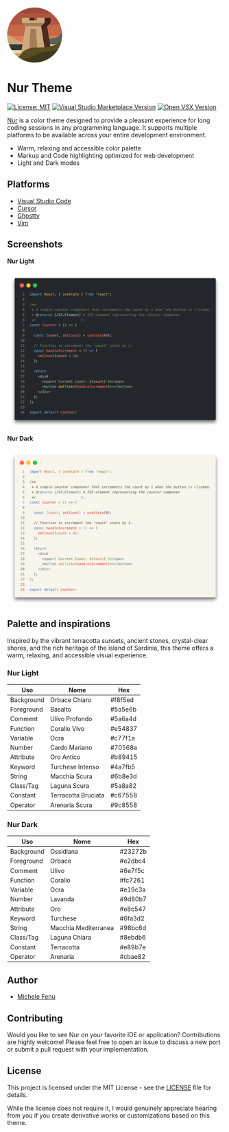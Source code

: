 ![](https://raw.githubusercontent.com/michelefenu/nur/refs/heads/main/assets/images/icon-128x128.png)

# Nur Theme

[![License: MIT](https://img.shields.io/badge/License-MIT-blue.svg)](https://opensource.org/licenses/MIT) [![Visual Studio Marketplace Version](https://img.shields.io/visual-studio-marketplace/v/michelefenu.nur-theme-vscode?label=VS%20Marketplace)](https://marketplace.visualstudio.com/items?itemName=michelefenu.nur-theme-vscode) [![Open VSX Version](https://img.shields.io/open-vsx/v/michelefenu/nur-theme-open-vsx?label=Open%20VSX)](https://open-vsx.org/extension/michelefenu/nur-theme-open-vsx)

[Nur](https://nur.fenu.dev) is a color theme designed to provide a pleasant experience for long coding sessions in any programming language. It supports multiple platforms to be available across your entire development environment.

- Warm, relaxing and accessible color palette
- Markup and Code highlighting optimized for web development
- Light and Dark modes

## Platforms

- [Visual Studio Code](https://marketplace.visualstudio.com/items?itemName=michelefenu.nur-theme-vscode)
- [Cursor](https://open-vsx.org/extension/michelefenu/nur-theme-open-vsx)
- [Ghostty](https://github.com/michelefenu/nur/tree/main/ghostty)
- [Vim](https://github.com/michelefenu/nur/tree/main/vim)

## Screenshots

**Nur Light**

![Nur Light Screenshot](https://raw.githubusercontent.com/michelefenu/nur/refs/heads/main/assets/screenshots/dark.png)

**Nur Dark**

![Nur Dark Screenshot](https://raw.githubusercontent.com/michelefenu/nur/refs/heads/main/assets/screenshots/light.png)

## Palette and inspirations

Inspired by the vibrant terracotta sunsets, ancient stones, crystal-clear shores, and the rich heritage of the island of Sardinia, this theme offers a warm, relaxing, and accessible visual experience.

### Nur Light

| Uso        | Nome                | Hex     |
| ---------- | ------------------- | ------- |
| Background | Orbace Chiaro       | #f8f5ed |
| Foreground | Basalto             | #5a5e6b |
| Comment    | Ulivo Profondo      | #5a6a4d |
| Function   | Corallo Vivo        | #e54837 |
| Variable   | Ocra                | #c77f1a |
| Number     | Cardo Mariano       | #70568a |
| Attribute  | Oro Antico          | #b89415 |
| Keyword    | Turchese Intenso    | #4a7fb5 |
| String     | Macchia Scura       | #6b8e3d |
| Class/Tag  | Laguna Scura        | #5a8a82 |
| Constant   | Terracotta Bruciata | #c67558 |
| Operator   | Arenaria Scura      | #9c8558 |

### Nur Dark

| Uso        | Nome                 | Hex     |
| ---------- | -------------------- | ------- |
| Background | Ossidiana            | #23272b |
| Foreground | Orbace               | #e2dbc4 |
| Comment    | Ulivo                | #6e7f5c |
| Function   | Corallo              | #fc7261 |
| Variable   | Ocra                 | #e19c3a |
| Number     | Lavanda              | #9d80b7 |
| Attribute  | Oro                  | #e8c547 |
| Keyword    | Turchese             | #6fa3d2 |
| String     | Macchia Mediterranea | #98bc6d |
| Class/Tag  | Laguna Chiara        | #8ebdb6 |
| Constant   | Terracotta           | #e89b7e |
| Operator   | Arenaria             | #cbae82 |

## Author

- [Michele Fenu](https://fenu.dev)

## Contributing

Would you like to see Nur on your favorite IDE or application? Contributions are highly welcome! Please feel free to open an issue to discuss a new port or submit a pull request with your implementation.

## License

This project is licensed under the MIT License - see the [LICENSE](LICENSE) file for details.

While the license does not require it, I would genuinely appreciate hearing from you if you create derivative works or customizations based on this theme.
